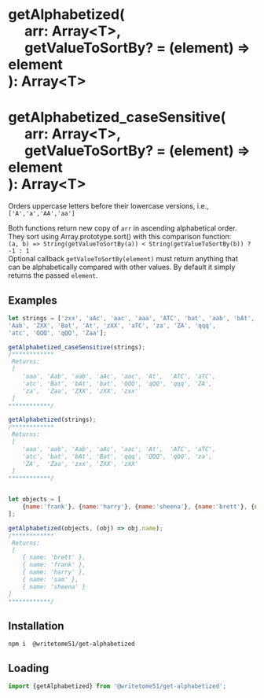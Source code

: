 # getAlphabetized(<br>&nbsp;&nbsp;&nbsp;&nbsp;&nbsp;arr: Array&lt;T&gt;,<br>&nbsp;&nbsp;&nbsp;&nbsp;&nbsp;getValueToSortBy? = (element) => element<br>): Array&lt;T&gt;
 

# getAlphabetized_caseSensitive(<br>&nbsp;&nbsp;&nbsp;&nbsp;&nbsp;arr: Array&lt;T&gt;,<br>&nbsp;&nbsp;&nbsp;&nbsp;&nbsp;getValueToSortBy? = (element) => element<br>): Array&lt;T&gt;

Orders uppercase letters before their lowercase versions, i.e., `['A','a','AA','aa']`

Both functions return new copy of `arr` in ascending alphabetical order.  
They sort using Array.prototype.sort() with this comparison function:  
`(a, b) => String(getValueToSortBy(a)) < String(getValueToSortBy(b)) ? -1 : 1`  
Optional callback `getValueToSortBy(element)` must return anything that  
can be alphabetically compared with other values. By default it simply  
returns the passed `element`. 


## Examples
```js
let strings = ['zxx', 'aAc', 'aac', 'aaa', 'ATC', 'bat', 'aab', 'bAt',
'Aab', 'ZXX', 'Bat', 'At', 'zXX', 'aTC', 'za', 'ZA', 'qqq', 
'atc', 'QQQ', 'qQQ', 'Zaa'];

getAlphabetized_caseSensitive(strings);
/************
 Returns:
 [
    'aaa', 'Aab', 'aab', 'aAc', 'aac', 'At',  'ATC', 'aTC',
    'atc', 'Bat', 'bAt', 'bat', 'QQQ', 'qQQ', 'qqq', 'ZA',
    'za',  'Zaa', 'ZXX', 'zXX', 'zxx'
 ]
************/

getAlphabetized(strings);
/************
 Returns:
 [
    'aaa', 'aab', 'Aab', 'aAc', 'aac', 'At',  'ATC', 'aTC',
    'atc', 'bat', 'bAt', 'Bat', 'qqq', 'QQQ', 'qQQ', 'za',
    'ZA',  'Zaa', 'zxx', 'ZXX', 'zXX'
 ]
************/


let objects = [
    {name:'frank'}, {name:'harry'}, {name:'sheena'}, {name:'brett'}, {name: 'sam'}
];

getAlphabetized(objects, (obj) => obj.name);
/************
 Returns:
 [
    { name: 'brett' },
    { name: 'frank' },
    { name: 'harry' },
    { name: 'sam' },
    { name: 'sheena' }
]
************/
```

## Installation
`npm i  @writetome51/get-alphabetized`

## Loading
```js
import {getAlphabetized} from '@writetome51/get-alphabetized';
```
